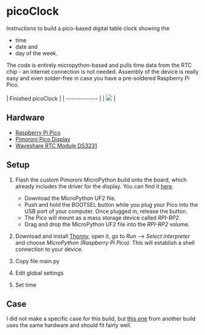 
picoClock
========================
Instructions to build a pico-based digital table clock showing the 
  + time
  + date and 
  + day of the week.

The code is entirely micropython-based and pulls time data from the RTC chip - an internet connection is not needed. Assembly of the device is really easy and even solder-free in case you have a pre-soldered Raspberry Pi Pico.
<br></br>
| Finished picoClock   |
| ------------- |
| [![](https://i.imgur.com/uGB1qjq.png?raw=true)](https://i.imgur.com/uGB1qjq.png)   |

## Hardware
+ [Raspberry Pi Pico](https://www.raspberrypi.com/products/raspberry-pi-pico/)
+ [Pimoroni Pico Display](https://www.waveshare.com/pico-oled-2.23.htm)
+ [Waveshare RTC Module DS3231](https://www.waveshare.com/pico-rtc-ds3231.htm)

## Setup
1. Flash the custom Pimoroni MicroPython build onto the board, which already includes the driver for the display. You can find it [here](https://github.com/pimoroni/pimoroni-pico/releases/latest/).
    - Download the MicroPython UF2 file.
    - Push and hold the BOOTSEL button while you plug your Pico into the USB port of your computer. Once plugged in, release the button.
    - The Pico will mount as a mass storage device called _RPI-RP2_.
    - Drag and drop the MicroPython UF2 file into the _RPI-RP2_ volume.
    
2. Download and install [Thonny](https://thonny.org/), open it, go to _Run_ --> _Select interpreter_ and choose _MicroPython (Raspberry Pi Pico)_. This will establish a shell connection to your device.
3. Copy file main.py
4. Edit global settings
5. Set time

## Case
I did not make a specific case for this build, but [this one](https://www.printables.com/de/model/237722-raspberry-pi-pico-rtc-display-case) from another build uses the same hardware and should fit fairly well.
